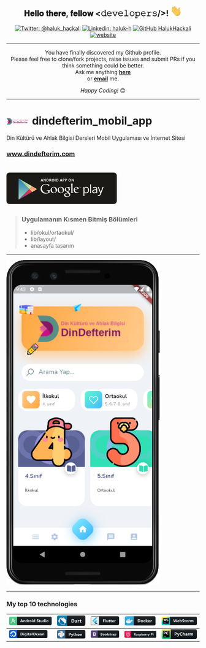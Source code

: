 <div align="center">
<h2> 𝐇𝐞𝐥𝐥𝐨 𝐭𝐡𝐞𝐫𝐞, 𝐟𝐞𝐥𝐥𝐨𝐰 <𝚍𝚎𝚟𝚎𝚕𝚘𝚙𝚎𝚛𝚜/>! <img src="https://github.com/ABSphreak/ABSphreak/blob/master/gifs/Hi.gif" width="30px"></h2>
</div>


<div align="center">

[![Twitter: @haluk_hackali](https://img.shields.io/twitter/follow/haluk_hackali?style=social)](https://twitter.com/haluk_hackali)
[![Linkedin: haluk-h](https://img.shields.io/badge/-halukh-blue?style=flat-square&logo=Linkedin&logoColor=white&link=https://www.linkedin.com/in/halukh/)](https://www.linkedin.com/in/halukh/)
[![GitHub HalukHackali](https://img.shields.io/github/followers/HalukHackali?label=follow&style=social)](https://github.com/HalukHackali)
[![website](https://img.shields.io/badge/Website-46a2f1.svg?&style=flat-square&logo=Google-Chrome&logoColor=white&link=http://halukhackali.com.tr/)](http://halukhackali.com.tr/)

  
  </div>
  
---

<div align="center">

You have finally discovered my Github profile. <br>
Please feel free to clone/fork projects, raise issues and submit PRs if you think something could be better. <br>
Ask me anything <a href="https://github.com/HalukHackali/dindefterim_mobil_app/issues/new"><b>here</b></a><br>
or <a href="mailto:halukh@protonmail.com"><b>email</b></a> me.

<i>Happy Coding!</i> 😊 

</div>

---

#  <img src="https://github.com/HalukHackali/dindefterim_mobil_app/blob/master/assets/app_logo/logo.png" width="60"> dindefterim_mobil_app

Din Kültürü ve Ahlak Bilgisi Dersleri Mobil Uygulaması ve İnternet Sitesi

### www.dindefterim.com

# [![DinDefterim Mobil App İndir](https://raw.githubusercontent.com/HalukHackali/dindefterim_mobil_app/master/assets/badges/gp.png)](http://tiny.cc/dindefterim)



> ### Uygulamanın Kısmen Bitmiş Bölümleri
> - lib/okul/ortaokul/
> - lib/layout/
> - anasayfa tasarım
----

<img src="https://raw.githubusercontent.com/HalukHackali/dindefterim_mobil_app/master/assets/images/Screenshot.png" width="400">

---
### My top 10 technologies

| <img src="https://github.com/HalukHackali/dindefterim_mobil_app/blob/master/assets/badges/android_studio_button_icon_151887.png" width="120"/> |<img src="https://github.com/HalukHackali/dindefterim_mobil_app/blob/master/assets/badges/dart_button_icon_151933.png" width="75"  /> |<img src="https://github.com/HalukHackali/dindefterim_mobil_app/blob/master/assets/badges/flutter_button_icon_151957.png" width="80"/>|<img src="https://github.com/HalukHackali/dindefterim_mobil_app/blob/master/assets/badges/docker_button_icon_151885.png" width="80"/>|<img src="https://github.com/HalukHackali/dindefterim_mobil_app/blob/master/assets/badges/jetbrains_webstorm_button_icon_151873.png" width="100"/>|
|---|---|---|---|---|
|<img src="https://github.com/HalukHackali/dindefterim_mobil_app/blob/master/assets/badges/digitalocean_button_icon_151900.png" width="100"/>|<img src="https://github.com/HalukHackali/dindefterim_mobil_app/blob/master/assets/badges/python_button_icon_151925.png" width="80"/>|<img src="https://github.com/HalukHackali/dindefterim_mobil_app/blob/master/assets/badges/bootstrap_button_icon_151958.png" width="80"/>|<img src="https://github.com/HalukHackali/dindefterim_mobil_app/blob/master/assets/badges/raspberrypi_button_icon_151859.png" width="90"/>|<img src="https://github.com/HalukHackali/dindefterim_mobil_app/blob/master/assets/badges/jetbrains_pycharm_button_icon_151876.png" width="100"/> |
